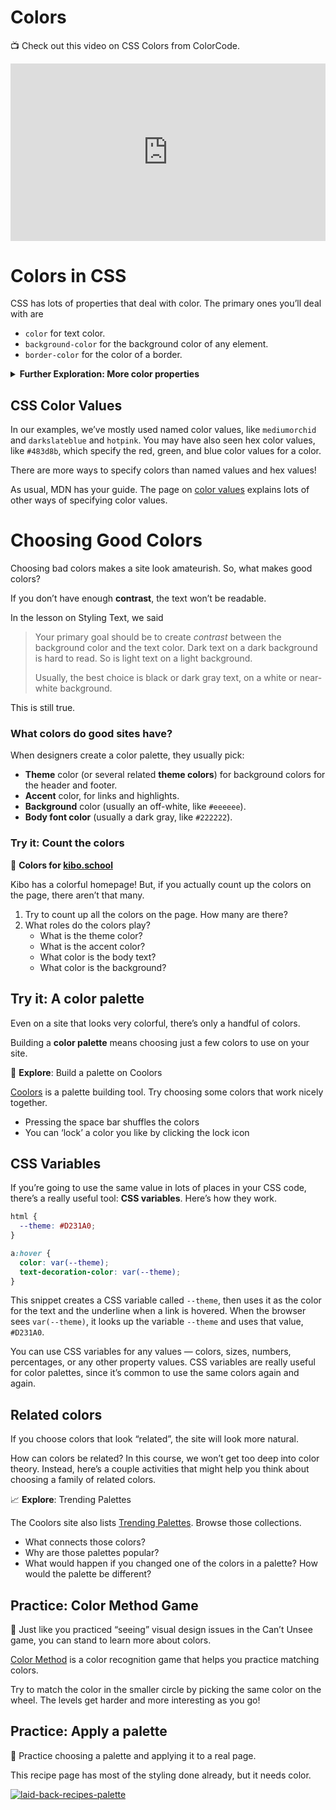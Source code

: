 # Colors

<aside>

📺 Check out this video on CSS Colors from ColorCode.

</aside>

<div style="position: relative; padding-bottom: 56.25%; height: 0;"><iframe src="https://www.youtube.com/embed/HxztHgRN8I4" title="CSS Colors" frameborder="0" webkitallowfullscreen mozallowfullscreen allowfullscreen style="position: absolute; top: 0; left: 0; width: 100%; height: 100%;"></iframe></div>

# Colors in CSS

CSS has lots of properties that deal with color. The primary ones you’ll deal with are

- `color` for text color.
- `background-color` for the background color of any element.
- `border-color` for the color of a border.

<details>
<summary><strong>Further Exploration: More color properties</strong></summary>

There are tons more CSS properties that use colors. Try searching MDN for any of these that interest you:

- `box-shadow`
- `outline-color`
- `text-decoration-color`
- `text-emphasis-color`
- `text-shadow`
- `caret-color`
- `column-rule-color`

</details>

## CSS Color Values

In our examples, we’ve mostly used named color values, like `mediumorchid` and `darkslateblue` and `hotpink`. You may have also seen hex color values, like `#483d8b`, which specify the red, green, and blue color values for a color.

There are more ways to specify colors than named values and hex values!

As usual, MDN has your guide. The page on [color values](https://developer.mozilla.org/en-US/docs/Web/CSS/color_value) explains lots of other ways of specifying color values.

# Choosing Good Colors

Choosing bad colors makes a site look amateurish. So, what makes good colors?

If you don’t have enough **contrast**, the text won’t be readable.

In the lesson on Styling Text, we said

> Your primary goal should be to create *contrast* between the background color
> and the text color. Dark text on a dark background is hard to read. So is
> light text on a light background.
>
> Usually, the best choice is black or dark gray text, on a white or near-white background.

This is still true.

### What colors do good sites have?

When designers create a color palette, they usually pick:

- **Theme** color (or several related **theme colors**) for background colors for the header and footer.
- **Accent** color, for links and highlights.
- **Background** color (usually an off-white, like `#eeeeee`).
- **Body font color** (usually a dark gray, like `#222222`).

### Try it: Count the colors

<aside>

🎨 **Colors for [kibo.school](https://kibo.school)**

Kibo has a colorful homepage! But, if you actually count up the colors on the page, there aren’t that many.

1. Try to count up all the colors on the page. How many are there?
2. What roles do the colors play?
    - What is the theme color?
    - What is the accent color?
    - What color is the body text?
    - What color is the background?

</aside>

## Try it: A color palette

Even on a site that looks very colorful, there’s only a handful of colors.

Building a **color palette** means choosing just a few colors to use on your site.

<aside>

🎨 **Explore**: Build a palette on Coolors

[Coolors](https://coolors.co/generate) is a palette building tool. Try choosing some colors that work nicely together.

- Pressing the space bar shuffles the colors
- You can ‘lock’ a color you like by clicking the lock icon
</aside>

## CSS Variables

If you’re going to use the same value in lots of places in your CSS code, there’s a really useful tool: **CSS variables**. Here’s how they work.

```css
html {
  --theme: #D231A0;
}

a:hover {
  color: var(--theme);
  text-decoration-color: var(--theme);
}
```

This snippet creates a CSS variable called `--theme`, then uses it as the color for the text and the underline when a link is hovered. When the browser sees `var(--theme)`, it looks up the variable `--theme` and uses that value, `#D231A0`.

You can use CSS variables for any values — colors, sizes, numbers, percentages, or any other property values. CSS variables are really useful for color palettes, since it’s common to use the same colors again and again.

## Related colors

If you choose colors that look “related”, the site will look more natural.

How can colors be related? In this course, we won’t get too deep into color theory. Instead, here’s a couple activities that might help you think about choosing a family of related colors.

<aside>


📈 **Explore**: Trending Palettes

The Coolors site also lists [Trending Palettes](https://coolors.co/palettes/trending). Browse those collections.

- What connects those colors?
- Why are those palettes popular?
- What would happen if you changed one of the colors in a palette? How would the palette be different?
</aside>

## Practice: Color Method Game

<aside>


👀 Just like you practiced “seeing” visual design issues in the Can’t Unsee game, you can stand to learn more about colors.

[Color Method](https://color.method.ac/) is a color recognition game that helps you practice matching colors.

Try to match the color in the smaller circle by picking the same color on the wheel. The levels get harder and more interesting as you go!

</aside>

## Practice: Apply a palette

<aside>

🍲 Practice choosing a palette and applying it to a real page.

This recipe page has most of the styling done already, but it needs color.

<!-- Replace with Replit -->

[![laid-back-recipes-palette](https://img.shields.io/static/v1?label=Open%20Project&message=laid%20back%20recipes%20palette&color=blue)](https://classroom.github.com/a/lejpR3ZB)

</aside>
